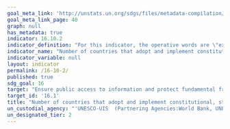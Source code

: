 ```yaml
---
goal_meta_link: 'http://unstats.un.org/sdgs/files/metadata-compilation/Metadata-Goal-16.pdf'
goal_meta_link_page: 40
graph: null
has_metadata: true
indicator: 16.10.2
indicator_definition: "For this indicator, the operative words are \"existence\" and \"implementation\". As such, it establishes: (a) whether a country (or at the global level, the number of countries) has constitutional, statutory and/or policy guarantees for public access to information; (b) the extent to which such national guarantees reflect 'international agreements' (e.g. Universal Declaration of Human Rights, etc.); and (c) the implementation mechanisms in place for such guarantees, including the following variables: \tGovernment efforts to publicly promote the right to information. \tCitizens' awareness of their legal right to information and their ability to utilise it effectively. \tThe capacity of public bodies to provide information upon request by the public. This indicator will thus collate data from multiple sources, including National Human Rights Institutions, national and international non-governmental organisations, academic institutions, and national media regulatory authorities, among others. Such information will be gathered, processed and checked by international organisations - UNESCO and World Bank. UNESCO collects some aspects of this data using the Media Development Indicators, in addition to the biennial World Trends in Freedom of Expression and Media Development report. Data are available for at least 195 countries."
indicator_name: "Number of countries that adopt and implement constitutional, statutory and/or  policy guarantees for public access to information"
indicator_variable: null
layout: indicator
permalink: /16-10-2/
published: true
sdg_goal: 16
target: "Ensure public access to information and protect fundamental freedoms, in  accordance with national legislation and international agreements."
target_id: '16.1'
title: "Number of countries that adopt and implement constitutional, statutory and/or  policy guarantees for public access to information"
un_custodial_agency: "'UNESCO-UIS  (Partnering Agencies:World Bank, UNEP)'"
un_designated_tier: 2
---
```

